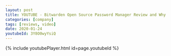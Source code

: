 ```yaml
---
layout: post
title: YOUTUBE - Bitwarden Open Source Password Manager Review and Why We Moved From LastPass
categories: [company]
tags: [reviews, video]
date: 2020-01-24
youtubeId: 3Y8O0wyYsiQ
---
```


{% include youtubePlayer.html id=page.youtubeId %}
